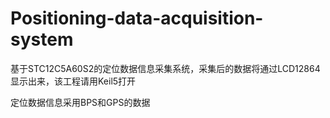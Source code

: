 # Positioning-data-acquisition-system
基于STC12C5A60S2的定位数据信息采集系统，采集后的数据将通过LCD12864显示出来，该工程请用Keil5打开

定位数据信息采用BPS和GPS的数据



